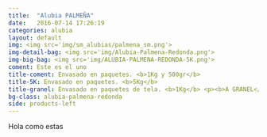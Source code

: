 ```yaml
---
title:  "Alubia PALMEÑA"
date:   2016-07-14 17:26:19
categories: alubia
layout: default
img: <img src='img/sm_alubias/palmena_sm.png'>
img-detail-bag: <img src='img/Alubia-Palmena-Redonda.png'>
img-big-bag: <img src='img/ALUBIA-PALMENA-REDONDA-5K.png'>
coment: Este es el uno
title-coment: Envasado en paquetes. <b>1Kg y 500gr</b>
title-5K: Envasado en paquetes. <b>5Kg</b>
title-granel: Envasado en paquetes de tela. <b>1Kg</b> <p><b>A GRANEL</b><br> Envasado en sacos de <b>10Kg, 25Kg</b> 
bg-class: alubia-palmena-redonda 
side: products-left
---
```


Hola como estas